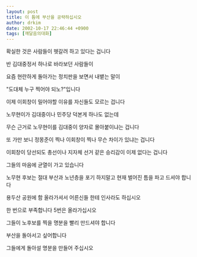 ```yaml
---
layout: post
title: 이 틈에 부산을 공략하십시오
author: drkim
date: 2002-10-17 22:46:44 +0900
tags: [깨달음의대화]
---
```

확실한 것은 사람들이 헷갈려 하고 있다는 겁니다
  
반 김대중정서 하나로 바라보던 사람들이
  
요즘 현란하게 돌아가는 정치판을 보면서 내뱉는 말이
  
"도대체 누구 찍어야 되노?"입니다
  
이제 이회창이 밀어야할 이유를 자신들도 모르는 겁니다
  
노무현이가 김대중이나 민주당 덕본게 하나도 없는데
  
무슨 근거로 노무현이를 김대중이 양자로 몰아붙이냐는 겁니다
  
또 가만 보니 정몽준이 찍나 이회창이 찍나 무슨 차이가 있냐는 겁니다
  
이회창이 당선되도 총선이나 지자체 선거 같은 승리감이 이제 없다는 겁니다
  
그들의 마음에 균열이 가고 있습니다
  
노무현 후보는 절대 부산과 노년층을 포기 하지말고 현재 벌어진 틈을 파고 드셔야 합니다
  
용두산 공원에 함 올라가셔서 어른신들 한테 인사라도 하십시오
  
한 번으로 부족합니다 5번은 올라가십시오
  
그들이 노후보를 찍을 명분을 빨리 만드셔야 합니다
  
부산을 돌아서고 싶어합니다
  
그들에게 돌아설 명분을 만들어 주십시오